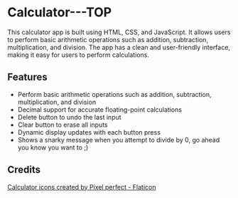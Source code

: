 # Calculator---TOP

This calculator app is built using HTML, CSS, and JavaScript. It allows users to perform basic arithmetic operations such as addition, subtraction, multiplication, and division. The app has a clean and user-friendly interface, making it easy for users to perform calculations.

## Features

- Perform basic arithmetic operations such as addition, subtraction, multiplication, and division
- Decimal support for accurate floating-point calculations
- Delete button to undo the last input
- Clear button to erase all inputs
- Dynamic display updates with each button press
- Shows a snarky message when you attempt to divide by 0, go ahead you know you want to ;)

## Credits

<a href="https://www.flaticon.com/free-icons/calculator" title="calculator icons">Calculator icons created by Pixel perfect - Flaticon</a>
